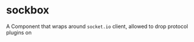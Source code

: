 sockbox
=======

A Component that wraps around `socket.io` client, allowed to drop protocol plugins on
